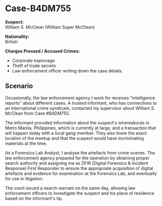 # Case-B4DM755

**Suspect:** <br> 
William S. McClean (William Super McClean)

**Nationality:** <br>
British

**Charges Pressed / Accused Crimes:** <br>
- Corporate espionage
- Theft of trade secrets
- Law enforcement officer writing down the case details.

## Scenario
Occasionally, the law enforcement agency I work for receives "intelligence reports" about different cases. A trusted informant, who has connections to an international crime syndicate, contacted my supervisor about William S. McClean from Case #B4DM755.

The informant provided information about the suspect's whereabouts in Metro Manila, Philippines, which is currently at large, and a transaction that will happen today with a local gang member. They also knew the exact location of the meetup and that the suspect would have incriminating materials at the time.

As a Forensics Lab Analyst, I analyse the artefacts from crime scenes. The law enforcement agency prepared for the operation by obtaining proper search authority and assigning me as DFIR (Digital Forensics & Incident Response) First Responder to ensure the appropriate acquisition of digital artefacts and evidence for examination at the Forensics Lab, and eventually for use in litigation.

The court issued a search warrant on the same day, allowing law enforcement officers to investigate the suspect and his place of residence based on the informant's tip.
